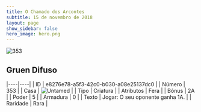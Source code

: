 ```yaml
---
title: O Chamado dos Arcontes
subtitle: 15 de novembro de 2018
layout: page
show_sidebar: false
hero_image: hero.png
---
```


![353](https://cdn.keyforgegame.com/media/card_front/pt/341_353_5P9MP78G2R8Q_pt.png)

## Gruen Difuso

|----|----|
| ID | e8276e78-a5f3-42c0-b030-a08e25137dc0 |
| Número | 353 |
| Casa | ![Untamed](https://archonarcana.com/images/thumb/b/bd/Untamed.png/22px-Untamed.png "Indomados") |
| Tipo | Criatura |
| Atributos | Fera |
| Bônus | 2A |
| Poder | 5 |
| Armadura | 0 |
| Texto | Jogar: O seu oponente ganha 1A. |
| Raridade | Rara |
